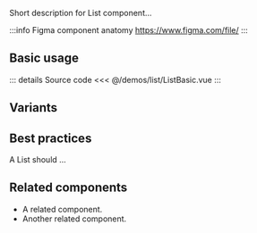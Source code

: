 Short description for List component...

:::info Figma component anatomy
https://www.figma.com/file/
:::

## Basic usage

<ListBasic />

::: details Source code
<<< @/demos/list/ListBasic.vue
:::

## Variants

<ListVariants />

## Best practices

A List should ...

## Related components

- A related component.
- Another related component.
